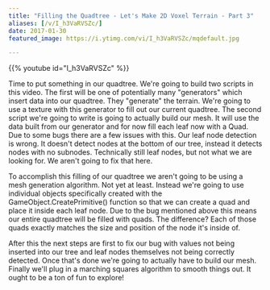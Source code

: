 ```yaml
---
title: "Filling the Quadtree - Let's Make 2D Voxel Terrain - Part 3"
aliases: [/v/I_h3VaRVSZc/]
date: 2017-01-30
featured_image: https://i.ytimg.com/vi/I_h3VaRVSZc/mqdefault.jpg

---
```


{{% youtube id="I_h3VaRVSZc" %}}

Time to put something in our quadtree. We're going to build two scripts in this video. The first will be one of potentially many "generators" which insert data into our quadtree. They "generate" the terrain. We're going to use a texture with this generator to fill out our current quadtree. The second script we're going to write is going to actually build our mesh. It will use the data built from our generator and for now fill each leaf now with a Quad. Due to some bugs there are a few issues with this. Our leaf node detection is wrong. It doesn't detect nodes at the bottom of our tree, instead it detects nodes with no subnodes. Technically still leaf nodes, but not what we are looking for. We aren't going to fix that here.

To accomplish this filling of our quadtree we aren't going to be using a mesh generation algorithm. Not yet at least. Instead we're going to use individual objects specifically created with the GameObject.CreatePrimitive() function so that we can create a quad and place it inside each leaf node. Due to the bug mentioned above this means our entire quadtree will be filled with quads. The difference? Each of those quads exactly matches the size and position of the node it's inside of.

After this the next steps are first to fix our bug with values not being inserted into our tree and leaf nodes themselves not being correctly detected. Once that's done we're going to actually have to build our mesh. Finally we'll plug in a marching squares algorithm to smooth things out. It ought to be a ton of fun to explore!